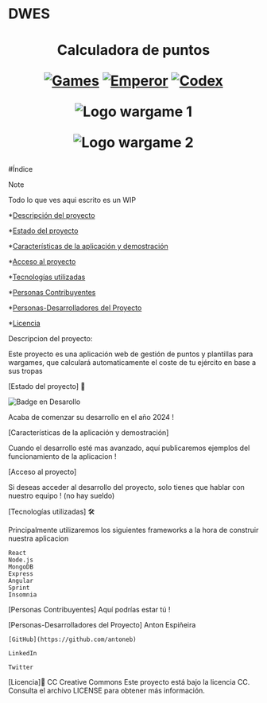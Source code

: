 # DWES 

<h1 align="center"> Calculadora de puntos  
  
[![Games](https://img.shields.io/badge/GAMES-WORKSHOP-RED.svg)](https://shields.io/)
[![Emperor](https://img.shields.io/badge/EMPEROR-PROTECTS-YELLOW.svg)](https://shields.io/)
[![Codex](https://img.shields.io/badge/CODEX-COMPLIANT-BLUE.svg)](https://shields.io/)

![Logo wargame 1](https://logos-world.net/wp-content/uploads/2023/05/Warhammer-Logo-1993.png)

![Logo wargame 2](https://upload.wikimedia.org/wikipedia/fr/b/ba/Blood_Bowl_%282009%29_Logo.png)
</h1>

#Índice
> [!NOTE]
> Todo lo que ves aqui escrito es un WIP

*[Descripción del proyecto](#descripción-del-proyecto) 

*[Estado del proyecto](#Estado-del-proyecto)

*[Características de la aplicación y demostración](#Características-de-la-aplicación-y-demostración)

*[Acceso al proyecto](#acceso-proyecto)

*[Tecnologías utilizadas](#tecnologías-utilizadas)

*[Personas Contribuyentes](#personas-contribuyentes)

*[Personas-Desarrolladores del Proyecto](#personas-desarrolladores)

*[Licencia](#licencia)



Descripcion del proyecto:

Este proyecto es una aplicación web de gestión de puntos y plantillas para wargames, que calculará automaticamente el coste de tu ejército en base a sus tropas


[Estado del proyecto] 🚀

![Badge en Desarollo](https://img.shields.io/badge/STATUS-EN%20DESAROLLO-green)

Acaba de comenzar su desarrollo en el año 2024 ! 


[Características de la aplicación y demostración]

  Cuando el desarrollo esté mas avanzado, aquí publicaremos ejemplos del funcionamiento de la aplicacion !



[Acceso al proyecto]

Si deseas acceder al desarrollo del proyecto, solo tienes que hablar con nuestro equipo ! (no hay sueldo)


[Tecnologías utilizadas] 🛠

Principalmente utilizaremos los siguientes frameworks a la hora de construir nuestra aplicacion

    React
    Node.js
    MongoDB
    Express
    Angular
    Sprint
    Insomnia

    
[Personas Contribuyentes]
Aquí podrías estar tú !

[Personas-Desarrolladores del Proyecto]
Anton Espiñeira

    
    [GitHub](https://github.com/antoneb)
    
    LinkedIn
    
    Twitter

[Licencia]📄
CC Creative Commons
Este proyecto está bajo la licencia CC. Consulta el archivo LICENSE para obtener más información.


